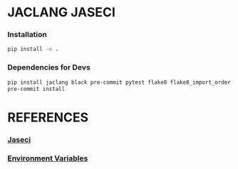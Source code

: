 # **JACLANG JASECI**

### Installation
```bash
pip install -e .
```
### Dependencies for Devs
```bash
pip install jaclang black pre-commit pytest flake8 flake8_import_order flake8_docstrings flake8_comprehensions flake8_bugbear flake8_annotations pep8_naming flake8_simplify mypy pytest
pre-commit install
```
# **REFERENCES**
### [**Jaseci**](./docs/Jaseci.md)
### [**Environment Variables**](./docs/Environment-Variables.md)